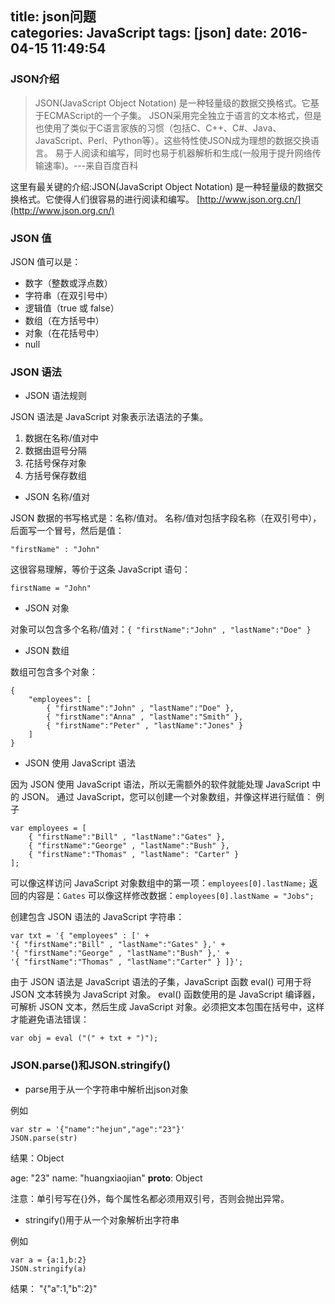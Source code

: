 title: json问题			
categories: JavaScript
tags: [json]
date: 2016-04-15 11:49:54
---

### JSON介绍

>JSON(JavaScript Object Notation) 是一种轻量级的数据交换格式。它基于ECMAScript的一个子集。 JSON采用完全独立于语言的文本格式，但是也使用了类似于C语言家族的习惯（包括C、C++、C#、Java、JavaScript、Perl、Python等）。这些特性使JSON成为理想的数据交换语言。 易于人阅读和编写，同时也易于机器解析和生成(一般用于提升网络传输速率)。---来自百度百科

这里有最关键的介绍:JSON(JavaScript Object Notation) 是一种轻量级的数据交换格式。它使得人们很容易的进行阅读和编写。 [http://www.json.org.cn/](http://www.json.org.cn/) 

### JSON 值

JSON 值可以是：

- 数字（整数或浮点数）
- 字符串（在双引号中）
- 逻辑值（true 或 false）
- 数组（在方括号中）
- 对象（在花括号中）
- null

### JSON 语法

- JSON 语法规则

JSON 语法是 JavaScript 对象表示法语法的子集。

1. 数据在名称/值对中
2. 数据由逗号分隔
3. 花括号保存对象
4. 方括号保存数组

- JSON 名称/值对

JSON 数据的书写格式是：名称/值对。
名称/值对包括字段名称（在双引号中），后面写一个冒号，然后是值：
```
"firstName" : "John"
```
这很容易理解，等价于这条 JavaScript 语句：
```
firstName = "John"
```

- JSON 对象

对象可以包含多个名称/值对：```{ "firstName":"John" , "lastName":"Doe" }```

- JSON 数组

数组可包含多个对象：
```
{
    "employees": [
        { "firstName":"John" , "lastName":"Doe" },
        { "firstName":"Anna" , "lastName":"Smith" },
        { "firstName":"Peter" , "lastName":"Jones" }
    ]
}
```

- JSON 使用 JavaScript 语法

因为 JSON 使用 JavaScript 语法，所以无需额外的软件就能处理 JavaScript 中的 JSON。
通过 JavaScript，您可以创建一个对象数组，并像这样进行赋值：
例子
```
var employees = [
    { "firstName":"Bill" , "lastName":"Gates" },
    { "firstName":"George" , "lastName":"Bush" },
    { "firstName":"Thomas" , "lastName": "Carter" }
];
```
可以像这样访问 JavaScript 对象数组中的第一项：```employees[0].lastName;```
返回的内容是：```Gates```
可以像这样修改数据：```employees[0].lastName = "Jobs";```

创建包含 JSON 语法的 JavaScript 字符串：
```
var txt = '{ "employees" : [' +
'{ "firstName":"Bill" , "lastName":"Gates" },' +
'{ "firstName":"George" , "lastName":"Bush" },' +
'{ "firstName":"Thomas" , "lastName":"Carter" } ]}';
```
由于 JSON 语法是 JavaScript 语法的子集，JavaScript 函数 eval() 可用于将 JSON 文本转换为 JavaScript 对象。
eval() 函数使用的是 JavaScript 编译器，可解析 JSON 文本，然后生成 JavaScript 对象。必须把文本包围在括号中，这样才能避免语法错误：
```
var obj = eval ("(" + txt + ")");
```


### JSON.parse()和JSON.stringify()

- parse用于从一个字符串中解析出json对象

例如
```
var str = '{"name":"hejun","age":"23"}'
JSON.parse(str)
```
结果：Object

age: "23"
name: "huangxiaojian"
__proto__: Object


注意：单引号写在{}外，每个属性名都必须用双引号，否则会抛出异常。


- stringify()用于从一个对象解析出字符串

例如
```
var a = {a:1,b:2}
JSON.stringify(a)
```
结果：
"{"a":1,"b":2}"



